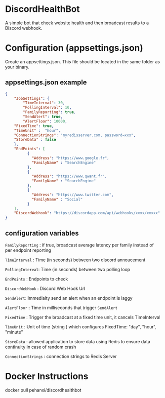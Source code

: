 # DiscordHealthBot
A simple bot that check website health and then broadcast results to a Discord webhook.

# Configuration (appsettings.json)
Create an appsettings.json. This file should be located in the same folder as your binary.

## appsettings.json example
```json
{
    "JobSettings": {
        "TimeInterval": 30,
        "PollingInterval": 10,
        "FamilyReporting": true,
        "SendAlert": true,
        "AlertFloor": 10000,
	"FixedTime": true,
	"TimeUnit" :  "hour",
	"ConnectionStrings": "myredisserver.com, password=xxx",
	"StoreData" : false
    },
    "EndPoints": [
          {
            "Address": "https://www.google.fr",
            "FamilyName" : "SearchEngine"
          },
          {
            "Address": "https://www.qwant.fr",
            "FamilyName" : "SearchEngine"
          },
          {
            "Address": "https://www.twitter.com",
            "FamilyName" : "Social"
          }
    ],
    "DiscordWebhook": "https://discordapp.com/api/webhooks/xxxx/xxxxx"
}

```

## configuration variables

`FamilyReporting` : if true, broadcast average latency per family instead of per endpoint reporting

`TimeInterval` : Time (in seconds) between two discord annoucement

`PollingInterval`: Time (in seconds) between two polling loop

`EndPoints` : Endpoints to check

`DiscordWebHook` : Discord Web Hook Url

`SendAlert`: Immedialty send an alert when an endpoint is laggy

`AlertFloor` : Time in milliseconds that trigger `SendAlert`

`FixedTime` : Trigger the broadcast at a fixed time unit, it cancels TimeInterval

`TimeUnit` : Unit of time (string ) which configures FixedTime: "day", "hour", "minute"

`StoreData` : allowed application to store data using Redis to ensure data continuity in case of random crash

`ConnectionStrings` : connection strings to Redis Server

# Docker Instructions 

docker pull pehanxi/discordhealthbot
